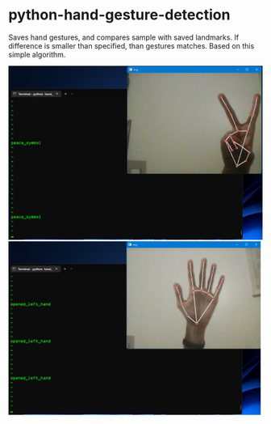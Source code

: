 # python-hand-gesture-detection

Saves hand gestures, and compares sample with saved landmarks. If difference is smaller than specified, than gestures matches. Based on this simple algorithm.

![alt text](https://raw.githubusercontent.com/SukruGokk/python-hand-gesture-detection/main/image1.png)
![alt text](https://raw.githubusercontent.com/SukruGokk/python-hand-gesture-detection/main/image2.png)
